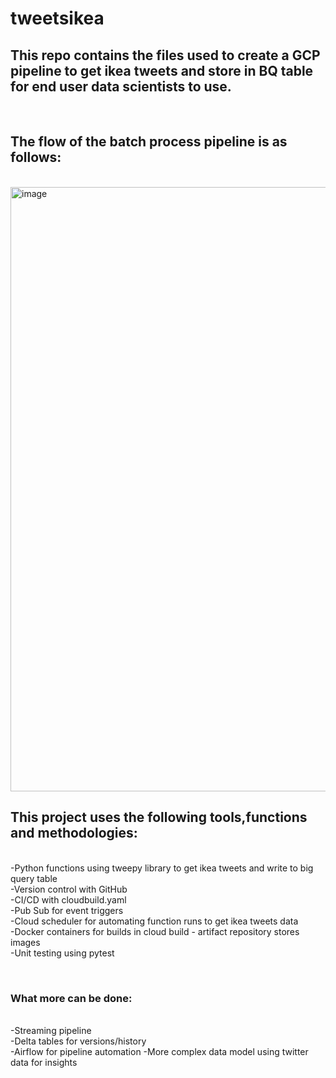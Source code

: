 # tweetsikea<br>
<h2>This repo contains the files used to create a GCP pipeline to get ikea tweets and store in BQ table for end user data scientists to use.</h2><br>
<h2>The flow of the batch process pipeline is as follows:</h2><br>
<img width="967" alt="image" src="https://user-images.githubusercontent.com/50378431/166337664-3f5a031e-d2b8-40a6-b1d9-a2112504f04b.png"><br>
<p><h2>This project uses the following tools,functions and methodologies:</h2><br>
  -Python functions using tweepy library to get ikea tweets and write to big query table<br>
  -Version control with GitHub<br>
  -CI/CD with cloudbuild.yaml<br>
  -Pub Sub for event triggers<br>
  -Cloud scheduler for automating function runs to get ikea tweets data<br>
  -Docker containers for builds in cloud build - artifact repository stores images<br>
  -Unit testing using pytest<br>
  </p><br>
  <h3>What more can be done:</h3><br> 
  -Streaming pipeline<br>
  -Delta tables for versions/history<br>
  -Airflow for pipeline automation
  -More complex data model using twitter data for insights

